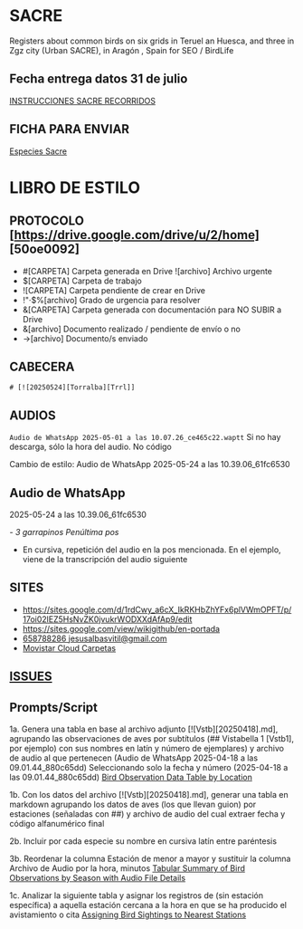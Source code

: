 # SACRE

Registers about common birds on six grids in Teruel an Huesca, and three in Zgz city (Urban SACRE), in Aragón , Spain for SEO / BirdLife
<!--App SACRE !Seis18762158` `jesusalbasvitil@gmail.com-->

## Fecha entrega datos 31 de julio
[INSTRUCCIONES SACRE RECORRIDOS](https://seo.org/wp-content/uploads/2021/03/INSTRUCCIONES-SACRE-RECORRIDOS.pdf)

## FICHA PARA ENVIAR
[Especies Sacre](https://seo.org/wp-content/uploads/2018/06/Fichaespecies2018.pdf)

# LIBRO DE ESTILO

## PROTOCOLO [https://drive.google.com/drive/u/2/home] [50oe0092]

- #[CARPETA] Carpeta generada en Drive ![archivo] Archivo urgente
- $[CARPETA] Carpeta de trabajo
- ![CARPETA] Carpeta pendiente de crear en Drive
- !"·$%[archivo] Grado de urgencia para resolver
- &[CARPETA] Carpeta generada con documentación para NO SUBIR a Drive
- &[archivo] Documento realizado / pendiente de envío o no
- ->[archivo] Documento/s enviado

## CABECERA
    # [![20250524][Torralba][Trrl]]
<!--MODELO
# [#[20250418] [Vstb]](https://drive.google.com/drive/folders/1QmPpMglHaVGhmEvUFD5_p6lZT1EqGVr4?usp=drive_link)

- ## [Trrl1][Trrl2][41,016475,-1,597704][9:32]
Estructura subtítulo. Funcionan como etiquetas

- () comentarios a posteriori
Comentarios de audio en normal

- [audio] Buscar en BirdNET archivo día y hora

- 2 `bisbita` ID especie probable en eBird



## Vistabella 1 [Vstb1]
## Casablanca 1 [Csbl1][PO01]
## Vistabella 2 [Vstb2] Tramo 1-2
-->

## AUDIOS
`Audio de WhatsApp 2025-05-01 a las 10.07.26_ce465c22.waptt` 
Si no hay descarga, sólo la hora del audio. No código

Cambio de estilo:
Audio de WhatsApp 2025-05-24 a las 10.39.06_61fc6530

Audio de WhatsApp 
----
2025-05-24 a las 10.39.06_61fc6530

*- 3 garrapinos Penúltima pos*
- En cursiva, repetición del audio en la pos mencionada. En el ejemplo, viene de la transcripción del audio siguiente

## SITES

- <https://sites.google.com/d/1rdCwy_a6cX_IkRKHbZhYFx6plVWmOPFT/p/17oi02lEZ5HsNvZK0jvukrWODXXdAfAp9/edit>
- <https://sites.google.com/view/wikigithub/en-portada>
- [658788286 jesusalbasvitil@gmail.com](https://micloud.movistar.es/#profile)
- [Movistar Cloud Carpetas](https://micloud.movistar.es/#folders)

## [ISSUES](https://github.com/issues)

## Prompts/Script
1a. Genera una tabla en base al archivo adjunto [![Vstb][20250418].md], agrupando las observaciones de aves por subtítulos (## Vistabella 1 [Vstb1], por ejemplo) con sus nombres en latín y número de ejemplares) y archivo de audio al que pertenecen (Audio de WhatsApp 2025-04-18 a las 09.01.44_880c65dd) Seleccionando solo la fecha y número (2025-04-18 a las 09.01.44_880c65dd)
[Bird Observation Data Table by Location](https://claude.ai/chat/01e53f54-4ca8-4713-9d6c-15280d3d4ec3)

1b. Con los datos del archivo [![Vstb][20250418].md], generar una tabla en markdown agrupando los datos de aves (los que llevan guion) por estaciones (señaladas con ##)  y archivo de audio del cual extraer fecha y código alfanumérico final

2b. Incluir por cada especie su nombre en cursiva latín entre paréntesis

3b. Reordenar la columna Estación de menor a mayor  y sustituir la columna Archivo de Audio por la hora, minutos [Tabular Summary of Bird Observations by Season with Audio File Details](https://claude.ai/chat/93e51060-6dea-4760-a92a-5d86d8a35215)

1c. Analizar la siguiente tabla y asignar los registros de (sin estación específica) a aquella estación cercana a  la hora en que se ha producido el avistamiento o cita
[Assigning Bird Sightings to Nearest Stations](https://claude.ai/chat/41a5545c-a651-4a43-badf-584ef8d432eb)